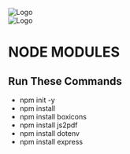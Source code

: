 ![Logo](https://img.icons8.com/?size=100&id=54087&format=png&color=000000) <br> ![Logo](https://img.icons8.com/?size=100&id=kg46nzoJrmTR&format=png&color=FFFFFF)
# NODE MODULES

## Run These Commands

- npm init -y
- npm install 
- npm install boxicons
- npm install js2pdf
- npm install dotenv
- npm install express
